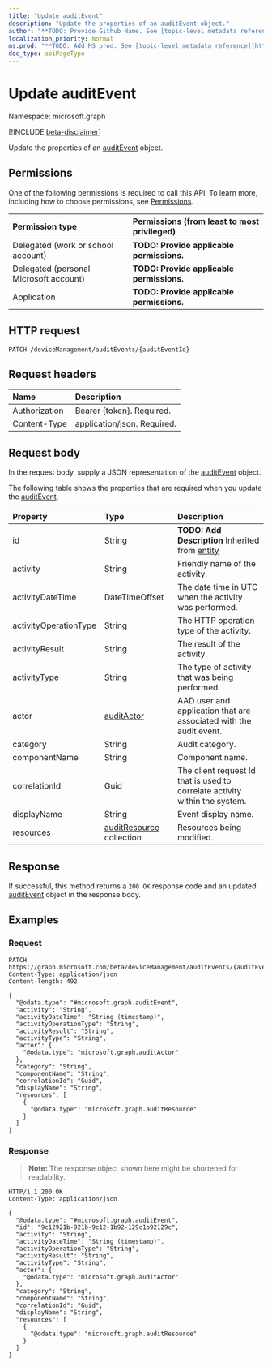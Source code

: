 ```yaml
---
title: "Update auditEvent"
description: "Update the properties of an auditEvent object."
author: "**TODO: Provide Github Name. See [topic-level metadata reference](https://msgo.azurewebsites.net/add/document/guidelines/metadata.html#topic-level-metadata)**"
localization_priority: Normal
ms.prod: "**TODO: Add MS prod. See [topic-level metadata reference](https://msgo.azurewebsites.net/add/document/guidelines/metadata.html#topic-level-metadata)**"
doc_type: apiPageType
---
```


# Update auditEvent
Namespace: microsoft.graph

[!INCLUDE [beta-disclaimer](../../includes/beta-disclaimer.md)]

Update the properties of an [auditEvent](../resources/auditevent.md) object.

## Permissions
One of the following permissions is required to call this API. To learn more, including how to choose permissions, see [Permissions](/graph/permissions-reference).

|Permission type|Permissions (from least to most privileged)|
|:---|:---|
|Delegated (work or school account)|**TODO: Provide applicable permissions.**|
|Delegated (personal Microsoft account)|**TODO: Provide applicable permissions.**|
|Application|**TODO: Provide applicable permissions.**|

## HTTP request

<!-- {
  "blockType": "ignored"
}
-->
``` http
PATCH /deviceManagement/auditEvents/{auditEventId}
```

## Request headers
|Name|Description|
|:---|:---|
|Authorization|Bearer {token}. Required.|
|Content-Type|application/json. Required.|

## Request body
In the request body, supply a JSON representation of the [auditEvent](../resources/auditevent.md) object.

The following table shows the properties that are required when you update the [auditEvent](../resources/auditevent.md).

|Property|Type|Description|
|:---|:---|:---|
|id|String|**TODO: Add Description** Inherited from [entity](../resources/entity.md)|
|activity|String|Friendly name of the activity.|
|activityDateTime|DateTimeOffset|The date time in UTC when the activity was performed.|
|activityOperationType|String|The HTTP operation type of the activity.|
|activityResult|String|The result of the activity.|
|activityType|String|The type of activity that was being performed.|
|actor|[auditActor](../resources/auditactor.md)|AAD user and application that are associated with the audit event.|
|category|String|Audit category.|
|componentName|String|Component name.|
|correlationId|Guid|The client request Id that is used to correlate activity within the system.|
|displayName|String|Event display name.|
|resources|[auditResource](../resources/auditresource.md) collection|Resources being modified.|



## Response

If successful, this method returns a `200 OK` response code and an updated [auditEvent](../resources/auditevent.md) object in the response body.

## Examples

### Request
<!-- {
  "blockType": "request",
  "name": "update_auditevent"
}
-->
``` http
PATCH https://graph.microsoft.com/beta/deviceManagement/auditEvents/{auditEventId}
Content-Type: application/json
Content-length: 492

{
  "@odata.type": "#microsoft.graph.auditEvent",
  "activity": "String",
  "activityDateTime": "String (timestamp)",
  "activityOperationType": "String",
  "activityResult": "String",
  "activityType": "String",
  "actor": {
    "@odata.type": "microsoft.graph.auditActor"
  },
  "category": "String",
  "componentName": "String",
  "correlationId": "Guid",
  "displayName": "String",
  "resources": [
    {
      "@odata.type": "microsoft.graph.auditResource"
    }
  ]
}
```


### Response
>**Note:** The response object shown here might be shortened for readability.
<!-- {
  "blockType": "response",
  "truncated": true
}
-->
``` http
HTTP/1.1 200 OK
Content-Type: application/json

{
  "@odata.type": "#microsoft.graph.auditEvent",
  "id": "9c12921b-921b-9c12-1b92-129c1b92129c",
  "activity": "String",
  "activityDateTime": "String (timestamp)",
  "activityOperationType": "String",
  "activityResult": "String",
  "activityType": "String",
  "actor": {
    "@odata.type": "microsoft.graph.auditActor"
  },
  "category": "String",
  "componentName": "String",
  "correlationId": "Guid",
  "displayName": "String",
  "resources": [
    {
      "@odata.type": "microsoft.graph.auditResource"
    }
  ]
}
```

